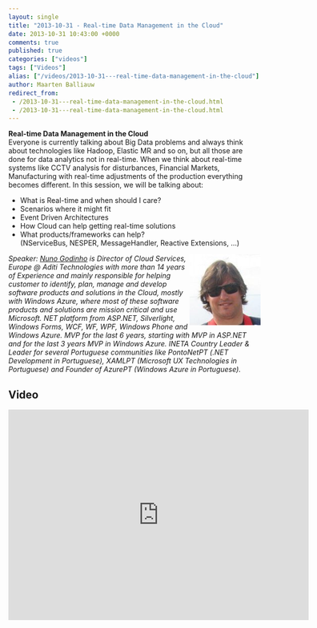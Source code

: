 ```yaml
---
layout: single
title: "2013-10-31 - Real-time Data Management in the Cloud"
date: 2013-10-31 10:43:00 +0000
comments: true
published: true
categories: ["videos"]
tags: ["Videos"]
alias: ["/videos/2013-10-31---real-time-data-management-in-the-cloud"]
author: Maarten Balliauw
redirect_from:
 - /2013-10-31---real-time-data-management-in-the-cloud.html
 - /2013-10-31---real-time-data-management-in-the-cloud.html
---
```


<p><strong>Real-time Data Management in the Cloud</strong><br>Everyone is currently talking about Big Data problems and always think about technologies like Hadoop, Elastic MR and so on, but all those are done for data analytics not in real-time. When we think about real-time systems like CCTV analysis for disturbances, Financial Markets, Manufacturing with real-time adjustments of the production everything becomes different. In this session, we will be talking about:</p>
<ul>
<li>What is Real-time and when should I care?</li>
<li>Scenarios where it might fit</li>
<li>Event Driven Architectures</li>
<li>How Cloud can help getting real-time solutions</li>
<li>What products/frameworks can help? (NServiceBus,&nbsp;NESPER,&nbsp;MessageHandler,&nbsp;Reactive Extensions, ...)</li>
</ul>
<p><em><img width="142" height="142" align="right" alt="" src="/assets/media/speakers/nuno-godinho.jpg">Speaker:&nbsp;<a href="http://twitter.com/nunogodinho">Nuno Godinho</a>&nbsp;is Director of Cloud Services, Europe @ Aditi Technologies with more than 14 years of Experience and mainly responsible for helping customer to identify, plan, manage and develop software products and solutions in the Cloud, mostly with Windows Azure, where most of these software products and solutions are mission critical and use Microsoft. NET platform from ASP.NET, Silverlight, Windows Forms, WCF, WF, WPF, Windows Phone and Windows Azure. MVP for the last 6 years, starting with MVP in ASP.NET and for the last 3 years MVP in Windows Azure. INETA Country Leader &amp; Leader for several Portuguese communities like PontoNetPT (.NET Development in Portuguese), XAMLPT (Microsoft UX Technologies in Portuguese) and Founder of AzurePT (Windows Azure in Portuguese).</em></p>
<p>

<h2>Video</h2>
<div>
				
				
				
<iframe width="600" height="420" src="https://www.youtube.com/embed/lq-wyzkXnYs?hd=1" frameborder="0" allowfullscreen=""></iframe>
				
</div>







